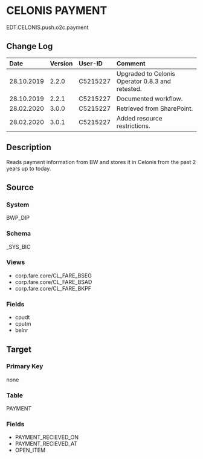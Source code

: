 # CELONIS PAYMENT
EDT.CELONIS.push.o2c.payment


## Change Log
|   Date        |   Version |   User-ID     |   Comment     |
|   :--         |   :--     |   :--         |   :--         |
|   28.10.2019  |   2.2.0   |   C5215227    |   Upgraded to Celonis Operator 0.8.3 and retested.    |
|   28.10.2019  |   2.2.1   |   C5215227    |   Documented workflow.    |
|   28.02.2020  |   3.0.0   |   C5215227    |   Retrieved from SharePoint.    |
|   28.02.2020  |   3.0.1   |   C5215227    |   Added resource restrictions.    |


## Description
Reads payment information from BW and stores it in Celonis from the past 2 years up to today.


## Source

### System
BWP_DIP

### Schema
_SYS_BIC

### Views
- corp.fare.core/CL_FARE_BSEG
- corp.fare.core/CL_FARE_BSAD
- corp.fare.core/CL_FARE_BKPF

### Fields
- cpudt
- cputm
- belnr


## Target

### Primary Key
none

### Table
PAYMENT

### Fields
- PAYMENT_RECIEVED_ON
- PAYMENT_RECIEVED_AT
- OPEN_ITEM